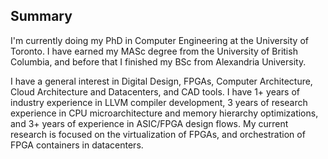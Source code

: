 ## Summary

I'm currently doing my PhD in Computer Engineering at the University of Toronto. I have earned my MASc degree from the University of British Columbia, and before that I finished my BSc from Alexandria University.

I have a general interest in Digital Design, FPGAs, Computer Architecture, Cloud Architecture and Datacenters, and CAD tools. I have 1+ years of industry experience in LLVM compiler development, 3 years of research experience in CPU microarchitecture and memory hierarchy optimizations, and 3+ years of experience in ASIC/FPGA design flows. My current research is focused on the virtualization of FPGAs, and orchestration of FPGA containers in datacenters.
